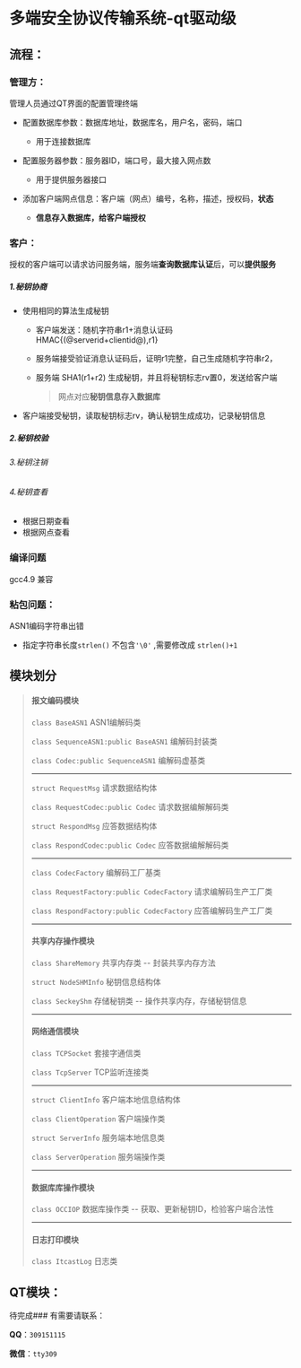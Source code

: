 # 多端安全协议传输系统-qt驱动级

## 流程：

### 管理方：

管理人员通过QT界面的配置管理终端

- 配置数据库参数：数据库地址，数据库名，用户名，密码，端口
  - 用于连接数据库
- 配置服务器参数：服务器ID，端口号，最大接入网点数
  - 用于提供服务器接口

- 添加客户端网点信息：客户端（网点）编号，名称，描述，授权码，**状态**
  - **信息存入数据库，给客户端授权**



### 客户：

授权的客户端可以请求访问服务端，服务端**查询数据库认证**后，可以**提供服务**

##### 1.秘钥协商

- 使用相同的算法生成秘钥

  - 客户端发送：随机字符串r1+消息认证码HMAC{(@serverid+clientid@),r1}

  - 服务端接受验证消息认证码后，证明r1完整，自己生成随机字符串r2，

  - 服务端 SHA1(r1+r2) 生成秘钥，并且将秘钥标志rv置0，发送给客户端

    >  网点对应**秘钥信息存入数据库**

- 客户端接受秘钥，读取秘钥标志rv，确认秘钥生成成功，记录秘钥信息

##### 2.秘钥校验

###### 3.秘钥注销

###### 4.秘钥查看

- 根据日期查看
- 根据网点查看

### 编译问题

gcc4.9 兼容

### 粘包问题：

ASN1编码字符串出错

- 指定字符串长度`strlen()` 不包含`'\0'` ,需要修改成 `strlen()+1`

## 模块划分

> #### 报文编码模块
>
> `class BaseASN1`												ASN1编解码类
>
> `class SequenceASN1:public BaseASN1`	  编解码封装类
>
> `class Codec:public SequenceASN1`			 编解码虚基类
>
> ------
>
> `struct RequestMsg`									请求数据结构体
>
> `class RequestCodec:public Codec`  	 请求数据编解解码类
>
> `struct RespondMsg`									应答数据结构体
>
> `class RespondCodec:public Codec`	   应答数据编解解码类 
>
> ------
>
> `class CodecFactory`											    	编解码工厂基类
>
> `class RequestFactory:public CodecFactory`	  请求编解码生产工厂类
>
> `class RespondFactory:public CodecFactory`	  应答编解码生产工厂类
>
> ------
>
> #### 共享内存操作模块
>
> `class ShareMemory`			共享内存类 -- 封装共享内存方法
>
> `struct NodeSHMInfo`		  秘钥信息结构体
>
> `class SeckeyShm`				存储秘钥类 -- 操作共享内存，存储秘钥信息
>
> ------
>
> #### 网络通信模块
>
> `class TCPSocket`			套接字通信类
>
> `class TcpServer`			TCP监听连接类
>
> ------
>
> `struct ClientInfo`				客户端本地信息结构体
>
> `class ClientOperation`		客户端操作类
>
> `struct ServerInfo`				服务端本地信息类
>
> `class ServerOperation`		服务端操作类
>
> ------
>
> #### 数据库库操作模块
>
> `class OCCIOP`			数据库操作类  -- 获取、更新秘钥ID，检验客户端合法性
>
> ------
>
> #### 日志打印模块
>
> `class ItcastLog`			日志类

## QT模块：

待完成### 有需要请联系：

**QQ**：`309151115`

**微信**：`tty309`

